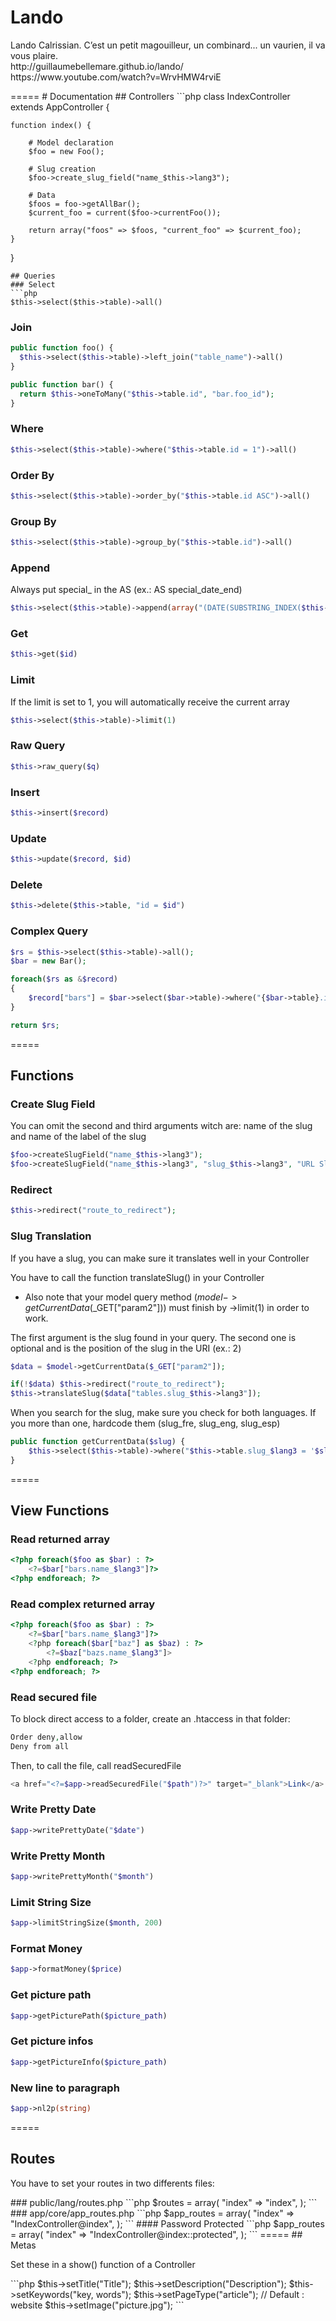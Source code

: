 # Lando
<p>Lando Calrissian. C’est un petit magouilleur, un combinard... un vaurien, il va vous plaire.<br>http://guillaumebellemare.github.io/lando/<br>https://www.youtube.com/watch?v=WrvHMW4rviE</p>
=====
# Documentation
## Controllers
```php
class IndexController extends AppController {

	function index() {
		
		# Model declaration
		$foo = new Foo();
		
		# Slug creation
		$foo->create_slug_field("name_$this->lang3");
		
		# Data
		$foos = foo->getAllBar();
		$current_foo = current($foo->currentFoo());
		
		return array("foos" => $foos, "current_foo" => $current_foo);
	}
	
}
```
## Queries
### Select
```php
$this->select($this->table)->all()
```
### Join
```php
public function foo() {
  $this->select($this->table)->left_join("table_name")->all()
}

public function bar() {
  return $this->oneToMany("$this->table.id", "bar.foo_id");
}
```
### Where
```php
$this->select($this->table)->where("$this->table.id = 1")->all()
```
### Order By
```php
$this->select($this->table)->order_by("$this->table.id ASC")->all()
```
### Group By
```php
$this->select($this->table)->group_by("$this->table.id")->all()
```
### Append
Always put special_ in the AS (ex.: AS special_date_end)
```php
$this->select($this->table)->append(array("(DATE(SUBSTRING_INDEX($this->table.date_activation, ',', -1)) - INTERVAL 1 MONTH) AS special_date_renew", "DATE(SUBSTRING_INDEX($this->table.date_activation, ',', -1)) AS special_date_end"))->all()
```
### Get
```php
$this->get($id)
```
### Limit
If the limit is set to 1, you will automatically receive the current array
```php
$this->select($this->table)->limit(1)
```
### Raw Query
```php
$this->raw_query($q)
```
### Insert
```php
$this->insert($record)
```
### Update
```php
$this->update($record, $id)
```
### Delete
```php
$this->delete($this->table, "id = $id")
```
### Complex Query
```php
$rs = $this->select($this->table)->all();
$bar = new Bar();

foreach($rs as &$record)
{
	$record["bars"] = $bar->select($bar->table)->where("{$bar->table}.id = {$record['{$this->table}.id']}")->all();
}

return $rs;
```
=====
## Functions
### Create Slug Field
You can omit the second and third arguments witch are: name of the slug and name of the label of the slug
```php
$foo->createSlugField("name_$this->lang3");
$foo->createSlugField("name_$this->lang3", "slug_$this->lang3", "URL Slug - $this->lang2");
```
### Redirect
```php
$this->redirect("route_to_redirect");
```
### Slug Translation
If you have a slug, you can make sure it translates well in your Controller

You have to call the function translateSlug() in your Controller

- Also note that your model query method ($model->getCurrentData($_GET["param2"])) must finish by ->limit(1) in order to work.

The first argument is the slug found in your query. The second one is optional and is the position of the slug in the URI (ex.: 2)

```php
$data = $model->getCurrentData($_GET["param2"]);

if(!$data) $this->redirect("route_to_redirect");
$this->translateSlug($data["tables.slug_$this->lang3"]);
```
When you search for the slug, make sure you check for both languages. If you more than one, hardcode them (slug_fre, slug_eng, slug_esp)
```php
public function getCurrentData($slug) {
	$this->select($this->table)->where("$this->table.slug_$lang3 = '$slug'  OR $this->table.slug_$this->lang3_trans = '$slug'")->all()
}
```
=====
## View Functions
### Read returned array
```php
<?php foreach($foo as $bar) : ?>
	<?=$bar["bars.name_$lang3"]?>
<?php endforeach; ?>
```
### Read complex returned array
```php
<?php foreach($foo as $bar) : ?>
	<?=$bar["bars.name_$lang3"]?>
	<?php foreach($bar["baz"] as $baz) : ?>
		<?=$baz["bazs.name_$lang3"]>
	<?php endforeach; ?>
<?php endforeach; ?>
```
### Read secured file
To block direct access to a folder, create an .htaccess in that folder:
```php
Order deny,allow
Deny from all
```
Then, to call the file, call readSecuredFile
```php
<a href="<?=$app->readSecuredFile("$path")?>" target="_blank">Link</a>
```
### Write Pretty Date
```php
$app->writePrettyDate("$date")
```
### Write Pretty Month
```php
$app->writePrettyMonth("$month")
```
### Limit String Size
```php
$app->limitStringSize($month, 200)
```
### Format Money
```php
$app->formatMoney($price)
```
### Get picture path
```php
$app->getPicturePath($picture_path)
```
### Get picture infos
```php
$app->getPictureInfo($picture_path)
```
### New line to paragraph
```php
$app->nl2p(string)
```
=====
## Routes
<p>You have to set your routes in two differents files:</p>
### public/lang/routes.php
```php
$routes = array(
	"index" => "index",
);
```
### app/core/app_routes.php
```php
$app_routes = array(
	"index" => "IndexController@index",
);
```
#### Password Protected
```php
$app_routes = array(
	"index" => "IndexController@index::protected",
);
```
=====
## Metas
<p>Set these in a show() function of a Controller</p>
```php
$this->setTitle("Title");
$this->setDescription("Description");
$this->setKeywords("key, words");
$this->setPageType("article"); // Default : website
$this->setImage("picture.jpg");
```
